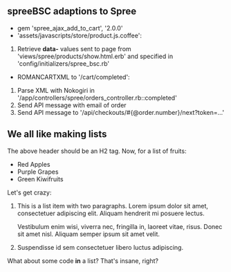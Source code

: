 spreeBSC adaptions to Spree
---------------------------

* gem 'spree_ajax_add_to_cart', '2.0.0'
* 'assets/javascripts/store/product.js.coffee':

1. Retrieve **data-** values sent to page from 'views/spree/products/show.html.erb' and specified in 'config/initializers/spree_bsc.rb' 

* ROMANCARTXML to '/cart/completed':

1. Parse XML with Nokogiri in '/app/controllers/spree/orders_controller.rb::completed'
2. Send API message with email of order
3. Send API message to '/api/checkouts/#{@order.number}/next?token=...'

We all like making lists
------------------------

The above header should be an H2 tag. Now, for a list of fruits:

* Red Apples
* Purple Grapes
* Green Kiwifruits

Let's get crazy:

1. This is a list item with two paragraphs. Lorem ipsum dolor
   sit amet, consectetuer adipiscing elit. Aliquam hendrerit
   mi posuere lectus.

   Vestibulum enim wisi, viverra nec, fringilla in, laoreet
   vitae, risus. Donec sit amet nisl. Aliquam semper ipsum
   sit amet velit.

2. Suspendisse id sem consectetuer libero luctus adipiscing.

What about some code **in** a list? That's insane, right?
